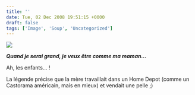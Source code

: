 ```yaml
---
title: ''
date: Tue, 02 Dec 2008 19:51:15 +0000
draft: false
tags: ['Image', 'Soup', 'Uncategorized']
---
```


![](https://madd0.files.wordpress.com/2008/12/rcxxgaq0nh0ifx7sinnycfc4o1_500.jpg)

**_Quand je serai grand, je veux être comme ma maman…_**

Ah, les enfants… !

La légende précise que la mère travaillait dans un Home Depot (comme un Castorama américain, mais en mieux) et vendait une pelle ;)